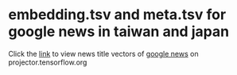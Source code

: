 # embedding.tsv and meta.tsv for google news in taiwan and japan  
Click the [link](https://projector.tensorflow.org/?config=https://raw.githubusercontent.com/sekewei/projector_config/master/gnews_tw_jp/gnew_tw_jp_config.json) to view news title vectors of [google news](https://news.google.com/) on projector.tensorflow.org
